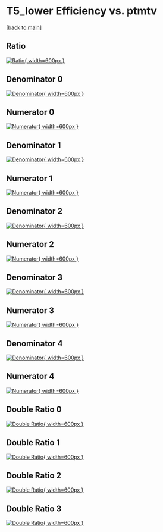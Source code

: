 # T5_lower Efficiency vs. ptmtv

[[back to main](./)]



## Ratio

[![Ratio](../mtv/var/T5_lower_xtr_13_1_eff_ptmtv.png){ width=600px }](../mtv/var/T5_lower_xtr_13_1_eff_ptmtv.pdf)

## Denominator 0

[![Denominator](../mtv/den/T5_lower_xtr_13_1_eff_ptmtv_den0.png){ width=600px }](../mtv/den/T5_lower_xtr_13_1_eff_ptmtv_den0.pdf)

## Numerator 0

[![Numerator](../mtv/num/T5_lower_xtr_13_1_eff_ptmtv_num0.png){ width=600px }](../mtv/num/T5_lower_xtr_13_1_eff_ptmtv_num0.pdf)

## Denominator 1

[![Denominator](../mtv/den/T5_lower_xtr_13_1_eff_ptmtv_den1.png){ width=600px }](../mtv/den/T5_lower_xtr_13_1_eff_ptmtv_den1.pdf)

## Numerator 1

[![Numerator](../mtv/num/T5_lower_xtr_13_1_eff_ptmtv_num1.png){ width=600px }](../mtv/num/T5_lower_xtr_13_1_eff_ptmtv_num1.pdf)

## Denominator 2

[![Denominator](../mtv/den/T5_lower_xtr_13_1_eff_ptmtv_den2.png){ width=600px }](../mtv/den/T5_lower_xtr_13_1_eff_ptmtv_den2.pdf)

## Numerator 2

[![Numerator](../mtv/num/T5_lower_xtr_13_1_eff_ptmtv_num2.png){ width=600px }](../mtv/num/T5_lower_xtr_13_1_eff_ptmtv_num2.pdf)

## Denominator 3

[![Denominator](../mtv/den/T5_lower_xtr_13_1_eff_ptmtv_den3.png){ width=600px }](../mtv/den/T5_lower_xtr_13_1_eff_ptmtv_den3.pdf)

## Numerator 3

[![Numerator](../mtv/num/T5_lower_xtr_13_1_eff_ptmtv_num3.png){ width=600px }](../mtv/num/T5_lower_xtr_13_1_eff_ptmtv_num3.pdf)

## Denominator 4

[![Denominator](../mtv/den/T5_lower_xtr_13_1_eff_ptmtv_den4.png){ width=600px }](../mtv/den/T5_lower_xtr_13_1_eff_ptmtv_den4.pdf)

## Numerator 4

[![Numerator](../mtv/num/T5_lower_xtr_13_1_eff_ptmtv_num4.png){ width=600px }](../mtv/num/T5_lower_xtr_13_1_eff_ptmtv_num4.pdf)

## Double Ratio 0

[![Double Ratio](../mtv/ratio/T5_lower_xtr_13_1_eff_ptmtv_ratio0.png){ width=600px }](../mtv/ratio/T5_lower_xtr_13_1_eff_ptmtv_ratio0.pdf)

## Double Ratio 1

[![Double Ratio](../mtv/ratio/T5_lower_xtr_13_1_eff_ptmtv_ratio1.png){ width=600px }](../mtv/ratio/T5_lower_xtr_13_1_eff_ptmtv_ratio1.pdf)

## Double Ratio 2

[![Double Ratio](../mtv/ratio/T5_lower_xtr_13_1_eff_ptmtv_ratio2.png){ width=600px }](../mtv/ratio/T5_lower_xtr_13_1_eff_ptmtv_ratio2.pdf)

## Double Ratio 3

[![Double Ratio](../mtv/ratio/T5_lower_xtr_13_1_eff_ptmtv_ratio3.png){ width=600px }](../mtv/ratio/T5_lower_xtr_13_1_eff_ptmtv_ratio3.pdf)


